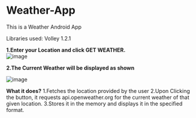 # Weather-App
This is a Weather Android App 

Libraries used:
    Volley 1.2.1
 
 **1.Enter your Location and click GET WEATHER.**
<br>
![image](https://user-images.githubusercontent.com/71692310/177397897-8de8af28-8432-4217-b48b-a00af19390ff.png)


**2.The Current Weather will be displayed as shown**

![image](https://user-images.githubusercontent.com/71692310/177398038-9206fd2d-ab46-454c-921d-4bbcdaa3763e.png)

**What it does?**
    1.Fetches the location provided by the user
    2.Upon Clicking the button, it requests api.openweather.org for the current weather of that given location.
    3.Stores it in the memory and displays it in the specified format.
